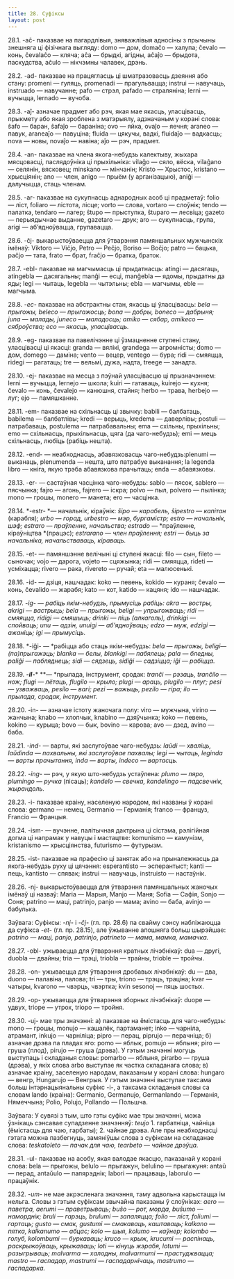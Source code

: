 ```yaml
---
title: 28. Суфіксы
layout: post
---
```



28.1. -aĉ- паказвае на пагардлівыя, зняважлівыя адносіны з прычыны
знешняга ці фізічнага выгляду: domo — дом, domaĉo — халупа; ĉevalo
— конь, ĉevalaĉo — кляча; aĉa — брыдкі, агідны, aĉaĵo — брыдота,
паскудства, aĉulo — нікчэмны чалавек, дрэнь.

28.2. -ad- паказвае на працягласць ці шматразовасць дзеяння або стану:
promeni — гуляць, promenadi — прагульвацца; instrui — навучаць,
instruado — навучанне; pafo — стрэл, pafado — страляніна; lerni —
вучыцца, lernado — вучоба.

28.3. -aĵ- азначае прадмет або рэч, якая мае якасць, уласцівасць,
прыкмету або якая зроблена з матэрыялу, адзначаным у корані
слова: ŝafo — баран, ŝafaĵo — бараніна; ovo — яйка, ovaĵo —
яечня; araneo — павук, araneaĵo — павуціна; fluida — цякучы,
вадкі, fluidaĵo — вадкасць; nova — новы, novaĵo — навіна; aĵo —
рэч, прадмет.

28.4. -an- паказвае на члена якога-небудзь калектыву, жыхара
мясцовасці, паслядоўніка ці прыхільніка: vilaĝo — сяло,
вёска, vilaĝano — селянін, вясковец; minskano — мінчанін; Kristo
— Хрыстос, kristano — хрысціянін; ano — член, anigo — прыём (у
арганізацыю), aniĝi — далучыцца, стаць членам.

28.5. -ar- паказвае на сукупнасць аднародных асоб ці прадметаў: folio
— ліст, foliaro — лістота, лісце; vorto — слова, vortaro — слоўнік;
tendo — палатка, tendaro — лагер; ŝtupo — прыступка, ŝtuparo —
лесвіца; gazeto — перыядычнае выданне, gazetaro — друк; aro —
сукупнасць, група, arigi — аб’ядноўвацца, групавацца.

28.6. -ĉj- выкарыстоўваецца для ўтварэння памяншальных мужчынскіх
імёнаў: Viktoro — Viĉjo, Petro — Peĉjo, Boriso — Boĉjo; patro —
бацька, paĉjo — тата, frato — брат, fraĉjo — братка, браток.

28.7. -ebl- паказвае на магчымасць ці прыдатнасць: atingi — дасягаць,
atingebla — дасягальны; manĝi — есці, manĝebla — ядомы, прыдатны да
яды; legi — чытаць, legebla — чытэльны; ebla — магчымы, eble —
магчыма.

28.8. *-ec-* паказвае на абстрактны стан, якасць ці ўласцівасць:
*bela* — *прыгожы, beleco* — *прыгажосць; bona* — *добры, boneco* —
*дабрыня; juna* — *малады, juneco* — *маладосць; amiko* — *сябар,
amikeco* — *сяброўства; eco* — *якасць, уласцівасць.*

28.9. -eg- паказвае па павелічэнне ці ўзмацненне ступені стану,
уласцівасці ці якасці: granda — вялікі, grandega — агромністы;
domo — дом, domego — даміна; vento — вецер, ventego — бура; ridi —
смяяцца, ridegi — рагатаць; tre — вельмі, дужа, надта, treege —
занадта.

28.10. -ej- паказвае на месца з пэўнай уласцівасцю ці прызначэннем:
lerni — вучыцца, lernejo — школа; kuiri — гатаваць, kuirejo — кухня;
ĉevalo — конь, ĉevalejo — канюшня, стайня; herbo — трава, herbejo —
луг; ejo — памяшканне.

28.11. -em- паказвае на схільнасць ці звычку: babili — балбатаць,
babilema — балбатлівы; kredi — верыць, kredema — даверлівы; postuli —
патрабаваць, postulema — патрабавальны; ema — схільны, прыхільны; emo
— схільнасць, прыхільнасць, цяга (да чаго-небудзь); emi — мець
схільнасць, любіць (рабіць нешта).

28.12. -end- — неабходнасць, абавязковасць чаго-небудзь:plenumi —
выканаць, plenumenda — нешта, што патрабуе выканання; la legenda
libro — кніга, якую трэба абавязкова прачытаць; enda — абавязковы.

28.13. -er- — састаўная часцінка чаго-небудзь: sablo — пясок, sablero
— пясчынка; fajro — агонь, fajrero — іскра; polvo — пыл, polvero —
пылінка; mono — грошы, monero — манета; ero — часцінка.

28.14. *-estr- *— начальнік, кіраўнік: *ŝipo* — *карабель, ŝipestro* —
*капітан* (карабля); *urbo* — *горад, urbestro* — *мэр, бургамістр;
estro* — *начальнік, шэф; estraro — праўленне, начальства; estrado* —
*праўленне, кіраўніцтва *(працэс); *estrarano* — *член праўлення;
estri* — *быць за начальніка, начальстваваць, кіраваць.*

28.15. -et- — памяншэнне велічыні ці ступені якасці: filo — сын,
fileto — сыночак; vojo — дарога, vojeto — сцяжынка; ridi — смяяцца,
rideti — усміхацца; rivero — рака, rivereto — ручай; eta — малюсенькі.

28.16. -id- — дзіця, нашчадак: koko — певень, kokido — кураня; ĉevalo
— конь, ĉevalido — жарабя; kato — кот, katido — кацяня; ido —
нашчадак.

28.17. *-ig- — *рабіць якім-небудзь, прымусіць рабіць: *akra* —
*востры, akrigi* — *вастрыць; bela* — *прыгожы, beligi* —
*упрыгожваць; ridi* — *смяяцца, ridigi* — *смяшыць; drinki* —
*піць* (алкаголь), *drinkigi* — *спойваць; unu* —* адзін, unuigi* —
*аб’ядноўваць; edzo* — *муж, edzigi* — *ажаніць; igi* — *прымусіць.*

28.18. *-iĝi- — *рабіцца або стаць якім-небудзь: *bela* — *прыгожы,
beligi*— *(па)прыгажэць; blanka* — *белы, blankigi* — *пабялець; pala
— бледны, paliĝi* — *пабляднець; sidi* — *сядзець, sidiĝi* —
*садзіцца; iĝi* — *рабіцца.*

28.19. ***-****il****-**** **— *прылада, інструмент, сродак: *tranĉi*
— *рэзаць, tranĉilo* — *нож; flugi* — *лётаць, flugilo* — *крыло;
plugi* — *араць, plugilo* — *плуг; pesi* — *узважваць, pesilo* —
*вагі; pezi* — *важыць, pezilo* — *гіра; ilo* — *прылада, сродак,
інструмент.*

28.20. -in- — азначае істоту жаночага полу: viro — мужчына, virino —
жанчына; knabo — хлопчык, knabino — дзяўчынка; koko — певень, kokino
— курыца; bovo — бык, bovino — карова; avo — дзед, avino — баба.

28.21. *-ind-* — варты, які заслугоўвае чаго-небудзь: *laŭdi* —
*хваліць, laŭdinda* — *пахвальны, які заслугоўвае пахвалы; legi*
— *чытаць, leginda* — *варты прачытання, inda* — *варты, indeco* —
*вартасць.*

28.22. *-ing-* — рэч, у якую што-небудзь устаўлена: *plumo — пяро,
plumingo* — *ручка* (пісаць); *kandelo* — *свечка, kandelingo* —
*падсвечнік, жырандоль.*

28.23. -i- паказвае краіну, населеную народом, які названы ў корані
слова: germano — немец, Germanio — Германія; franco — француз,
Francio — Францыя.

28.24. -ism- — вучэнне, палітычная дактрына ці сістэма, рэлігійная
догма ці напрамак у навуцы і мастацтве: komunismo — камунізм,
kristanismo — хрысціянства, futurismo — футурызм.

28.25. -ist- паказвае на прафесію ці занятак або на прыналежнасць да
якога-небудзь руху ці цячэння: esperantisto — эсперантыст; kanti —
пець, kantisto — спявак; instrui — навучаць, instruisto — настаўнік.

28.26. -nj- выкарыстоўваецца для ўтварэння памяншальных жаночых імёнаў
ці назваў: Maria — Марыя, Manjo — Маня; Sofia — Сафія, Sonjo — Соня;
patrino — маці, patrinjo, panjo — мама; avino — баба, avinjo —
бабулька.

Заўвага: Суфіксы: *-nj-* і *-ĉj-* (гл. пр. 28.6) па свайму сэнсу
набліжаюцца да суфікса *-et-* (гл. пр. 28.15), але ўжыванне
апошняга больш шырэйшае: *patrino* — *маці, panjo, patrinjo*,
*patrineto* — *мама, мамка, мамачка.*

28.27. -obl- ужываецца для ўтварэння кратных лічэбнікаў: dua — другі,
duobla — двайны; tria — трэці, triobla — трайны, trioble — тройчы.

28.28. -on- ужываецца для ўтварэння дробавых лічэбнікаў: du — два,
duono — палавіна, палова; tri — тры, triono — трэць, траціна; kvar —
чатыры, kvarono — чвэрць, чвэртка; kvin sesonoj — пяць шостых.

28.29. -op- ужываецца для ўтварэння зборных лічэбнікаў: duope — удвух,
triope — утрох, triopo — тройня.

28.30. -uj- мае тры значэнні: а) паказвае на ёмістасць для
чаго-небудзь: mono — грошы, monujo — кашалёк, партаманет;
inko — чарніла, атрамант, inkujo — чарніліца; pipro — перац, piprujo —
перачніца; б) азначае дрэва па пладах яго: pomo — яблык, pomujo —
яблыня; piro — груша (плод), pirujo — груша (дрэва). У гэтым
значэнні могуць выступаць і складаныя словы: pomarbo — яблыня,
pirarbo — груша (дрэва), у якіх слова arbo выступае як частка
складанага слова; в) азначае краіну, заселеную народам,
паказаным у корані слова: hungaro — венгр, Hungarujo — Венгрыя.
У гэтым значэнні выступае таксама больш інтэрнацыянальны суфікс -i-,
а таксама складаныя словы са словам lando (краіна): Germanio,
Germanujo, Germanlando — Германія, Нямеччына; Polio, Polujo, Pollando
— Польшча.

Заўвага: У сувязі з тым, што гэты суфікс мае тры значэнні, можа
ўзнікаць сэнсавае супадзенне значэнняў: *teujo* 1. гарбатніца,
чайніца (ёмістасць для чаю, гарбаты); 2. чайнае дрэва. Але пры
неабходнасці гэтага можна пазбегнуць, замяніўшы слова з
суфіксам на складанае слова: *teskatoleto* — *пачак для чаю,
tearbeto* — *чайнае дрэўца.*

28.31. -ul- паказвае на асобу, якая валодае якасцю, паказанай у корані
слова: bela — прыгожы, belulo — прыгажун, belulino — прыгажуня: antaŭ
— перад, antaŭulo — папярэднік; labori — працаваць, laborulo —
працаўнік.

28.32. *-um-* не мае акрэсленага значэння, таму адвольна карыстацца ім
нельга. Словы з гэтым суфіксам звычайна паказаны ў слоўніках: *aero* —
*паветра, aerumi* — *праветрываць; buŝo* — *рот, морда, buŝumo* —
*наморднік; bruli* — *гарэць, brulumi — запаляцца; folio* — *ліст,
foliumi* — *гартаць; gusto* — *смак, gustumi* — *смакаваць, каштаваць;
kalkano* — *пятка, kalkanumo* — *абцас; kolo* — *шыя, kolumo* —
*каўнер; kolombo* — *голуб, kolombumi* — *буркаваць; kruco* —
*крыж, krucumi* — *распінаць, раскрыжоўваць, крыжаваць; loti* —
*кінуць жэрабя, lotumi* — *разыгрываць; malvarma* — *халодны,
malvarmumi* — *прастуджвацца; mastro* — *гаспадар, mastrumi* —
*гаспадарнічаць, mastrumo* — *гаспадарка.*

